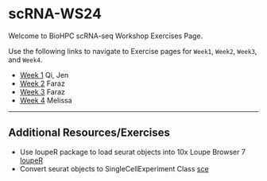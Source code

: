 # scRNA-WS24

Welcome to BioHPC scRNA-seq Workshop Exercises Page. <br>

Use the following links to navigate to Exercise pages for `Week1`, `Week2`, `Week3`, and `Week4`.

- [Week 1](Lessons/Week1.md) Qi, Jen
- [Week 2](Lessons/Week2.md) Faraz
- [Week 3](Lessons/Week3.md) Faraz
- [Week 4](Lessons/Week4.md) Melissa

<hr>

## Additional Resources/Exercises

+  Use loupeR package to load seurat objects into 10x Loupe Browser 7  [loupeR](Lessons/loupe.md)
+  Convert seurat objects to SingleCellExperiment Class [sce](Lessons/sce.md)
